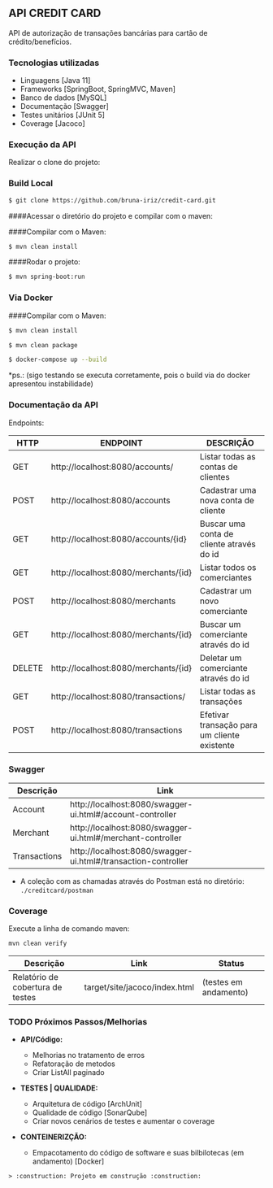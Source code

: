 ## API CREDIT CARD

API de autorização de transações bancárias para cartão de crédito/benefícios.

### Tecnologias utilizadas

- Linguagens [Java 11]
- Frameworks [SpringBoot, SpringMVC, Maven]
- Banco de dados [MySQL]
- Documentação [Swagger]
- Testes unitários [JUnit 5]
- Coverage [Jacoco]

### Execução da API

Realizar o clone do projeto:

### Build Local
```sh
$ git clone https://github.com/bruna-iriz/credit-card.git
```
####Acessar o diretório do projeto e compilar com o maven:

####Compilar com o Maven:
```sh
$ mvn clean install
```
####Rodar o projeto:
```sh
$ mvn spring-boot:run
```
### Via Docker

####Compilar com o Maven:

```sh
$ mvn clean install
```
```sh
$ mvn clean package
```
```sh
$ docker-compose up --build
```
*ps.: (sigo testando se executa corretamente, pois o build via do docker apresentou instabilidade)

### Documentação da API

Endpoints:

| HTTP | ENDPOINT   | DESCRIÇÃO |
| ------     | ------ | ------ |
|GET    |http://localhost:8080/accounts/ | Listar todas as contas de clientes |
|POST   |http://localhost:8080/accounts | Cadastrar uma nova conta de cliente |
|GET    |http://localhost:8080/accounts/{id} | Buscar uma conta de cliente através do id |
|GET    |http://localhost:8080/merchants/{id} | Listar todos os comerciantes |
|POST   |http://localhost:8080/merchants | Cadastrar um novo comerciante |
|GET    |http://localhost:8080/merchants/{id} | Buscar um comerciante através do id|
|DELETE |http://localhost:8080/merchants/{id} | Deletar um comerciante através do id |
|GET    |http://localhost:8080/transactions/ | Listar todas as transações |
|POST   |http://localhost:8080/transactions| Efetivar transação para um cliente existente |


### Swagger

| Descrição |  Link |
| ------     | ------ |
| Account | http://localhost:8080/swagger-ui.html#/account-controller |
| Merchant | http://localhost:8080/swagger-ui.html#/merchant-controller |
| Transactions | http://localhost:8080/swagger-ui.html#/transaction-controller |

- A coleção com as chamadas através do Postman está no diretório: ```./creditcard/postman```

### Coverage

Execute a linha de comando maven:
```sh
mvn clean verify
```

| Descrição | Link | Status |
| ------     | ------ | ------ |
| Relatório de cobertura de testes | target/site/jacoco/index.html | (testes em andamento)

### TODO Próximos Passos/Melhorias

- **API/Código:**
    - Melhorias no tratamento de erros
    - Refatoração de metodos
    - Criar ListAll paginado


- **TESTES | QUALIDADE:**
    - Arquitetura de código [ArchUnit]
    - Qualidade de código [SonarQube]
    - Criar novos cenários de testes e aumentar o coverage

- **CONTEINERIZÇÃO:**
    - Empacotamento do código de software e suas bilbilotecas (em andamento) [Docker]

```
> :construction: Projeto em construção :construction:
```